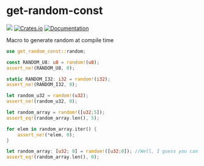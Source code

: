 # get-random-const

![](https://github.com/DoumanAsh/get-random-const/workflows/Rust/badge.svg)
[![Crates.io](https://img.shields.io/crates/v/get-random-const.svg)](https://crates.io/crates/get-random-const)
[![Documentation](https://docs.rs/get-random-const/badge.svg)](https://docs.rs/crate/get-random-const/)

Macro to generate random at compile time

```rust
use get_random_const::random;

const RANDOM_U8: u8 = random!(u8);
assert_ne!(RANDOM_U8, 0);

static RANDOM_I32: i32 = random!(i32);
assert_ne!(RANDOM_I32, 0);

let random_u32 = random!(u32);
assert_ne!(random_u32, 0);

let random_array = random!([u32;5]);
assert_eq!(random_array.len(), 5);

for elem in random_array.iter() {
    assert_ne!(*elem, 0);
}

let random_array: [u32; 0] = random!([u32;0]); //Well, I guess you can if you want?
assert_eq!(random_array.len(), 0);
```
